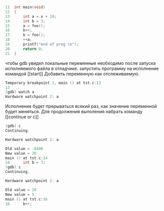 ```c
11	int main(void)
12	{
13		int a = x + 10;
14		int b = 3;
15		a = foo();
16		b++;
17		b = foo();
18		++a;
19		printf("end of prog \n");
20		return 0;
21  }
```
чтобы gdb увидел локальные переменные необходимо после запуска исполняемого файла в отладчике. запустить программу на исполнение командой [[start]]
Добавить переменную как отслеживаемую.
```c
Temporary breakpoint 1, main () at tst.c:13
13
(gdb) watch a
Hardware watchpoint 2: a
```
Исполнение будет прерываться всякий раз, как значение переменной будет меняться. Для продолжения выполения набрать команду [[continue or c]]
```c
(gdb) c
Continuing.

Hardware watchpoint 2: a

Old value = -8408
New value = 20
main () at tst.c:14
14		int b = 3;
(gdb) c
Continuing.

Hardware watchpoint 2: a

Old value = 20
New value = 5
main () at tst.c:16
16		b++;
```